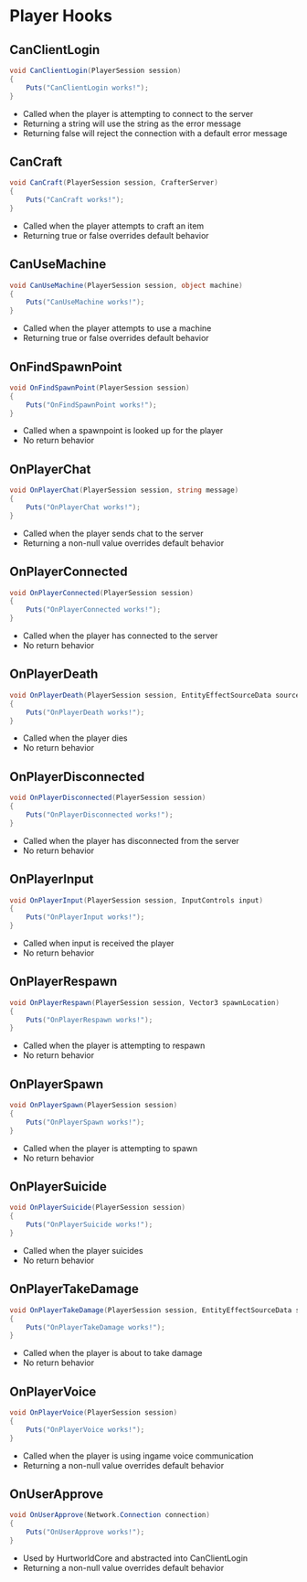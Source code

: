 # Player Hooks

## CanClientLogin

``` csharp
void CanClientLogin(PlayerSession session)
{
    Puts("CanClientLogin works!");
}
```

 * Called when the player is attempting to connect to the server
 * Returning a string will use the string as the error message
 * Returning false will reject the connection with a default error message

## CanCraft

``` csharp
void CanCraft(PlayerSession session, CrafterServer)
{
    Puts("CanCraft works!");
}
```

 * Called when the player attempts to craft an item
 * Returning true or false overrides default behavior

## CanUseMachine

``` csharp
void CanUseMachine(PlayerSession session, object machine)
{
    Puts("CanUseMachine works!");
}
```

 * Called when the player attempts to use a machine
 * Returning true or false overrides default behavior

## OnFindSpawnPoint

``` csharp
void OnFindSpawnPoint(PlayerSession session)
{
    Puts("OnFindSpawnPoint works!");
}
```

 * Called when a spawnpoint is looked up for the player
 * No return behavior


## OnPlayerChat

``` csharp
void OnPlayerChat(PlayerSession session, string message)
{
    Puts("OnPlayerChat works!");
}
```

 * Called when the player sends chat to the server
 * Returning a non-null value overrides default behavior

## OnPlayerConnected

``` csharp
void OnPlayerConnected(PlayerSession session)
{
    Puts("OnPlayerConnected works!");
}
```

 * Called when the player has connected to the server
 * No return behavior

## OnPlayerDeath

``` csharp
void OnPlayerDeath(PlayerSession session, EntityEffectSourceData source)
{
    Puts("OnPlayerDeath works!");
}
```

 * Called when the player dies
 * No return behavior

## OnPlayerDisconnected

``` csharp
void OnPlayerDisconnected(PlayerSession session)
{
    Puts("OnPlayerDisconnected works!");
}
```

 * Called when the player has disconnected from the server
 * No return behavior

## OnPlayerInput

``` csharp
void OnPlayerInput(PlayerSession session, InputControls input)
{
    Puts("OnPlayerInput works!");
}
```

 * Called when input is received the player
 * No return behavior

## OnPlayerRespawn

``` csharp
void OnPlayerRespawn(PlayerSession session, Vector3 spawnLocation)
{
    Puts("OnPlayerRespawn works!");
}
```

 * Called when the player is attempting to respawn
 * No return behavior

## OnPlayerSpawn

``` csharp
void OnPlayerSpawn(PlayerSession session)
{
    Puts("OnPlayerSpawn works!");
}
```

 * Called when the player is attempting to spawn
 * No return behavior

## OnPlayerSuicide

``` csharp
void OnPlayerSuicide(PlayerSession session)
{
    Puts("OnPlayerSuicide works!");
}
```

 * Called when the player suicides
 * No return behavior

## OnPlayerTakeDamage

``` csharp
void OnPlayerTakeDamage(PlayerSession session, EntityEffectSourceData source)
{
    Puts("OnPlayerTakeDamage works!");
}
```

 * Called when the player is about to take damage
 * No return behavior

## OnPlayerVoice

``` csharp
void OnPlayerVoice(PlayerSession session)
{
    Puts("OnPlayerVoice works!");
}
```

 * Called when the player is using ingame voice communication
 * Returning a non-null value overrides default behavior

## OnUserApprove

``` csharp
void OnUserApprove(Network.Connection connection)
{
    Puts("OnUserApprove works!");
}
```

 * Used by HurtworldCore and abstracted into CanClientLogin
 * Returning a non-null value overrides default behavior
